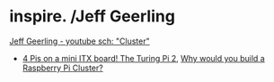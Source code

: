 # inspire. /Jeff Geerling
[Jeff Geerling - youtube sch: "Cluster"](https://www.youtube.com/@JeffGeerling/search?query=cluster)
- [4 Pis on a mini ITX board! The Turing Pi 2](https://youtu.be/IUPYpZBfsMU), [Why would you build a Raspberry Pi Cluster?](https://youtu.be/8zXG4ySy1m8)
